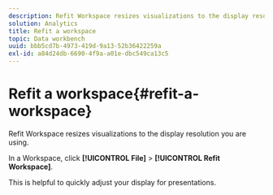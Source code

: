 ```yaml
---
description: Refit Workspace resizes visualizations to the display resolution you are using.
solution: Analytics
title: Refit a workspace
topic: Data workbench
uuid: bbb5cd7b-4973-419d-9a13-52b36422259a
exl-id: a84d24db-6690-4f9a-a01e-dbc549ca13c5
---
```

# Refit a workspace{#refit-a-workspace}

Refit Workspace resizes visualizations to the display resolution you are using.

In a Workspace, click **[!UICONTROL File]** > **[!UICONTROL Refit Workspace]**.

This is helpful to quickly adjust your display for presentations.
